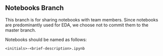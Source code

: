 ## Notebooks Branch  

This branch is for sharing notebooks with team members. Since notebooks are predominantly used for EDA, we choose not to commit them to the master branch.  

Notebooks should be named as follows:

```
<initials>-<brief-description>.ipynb
```
